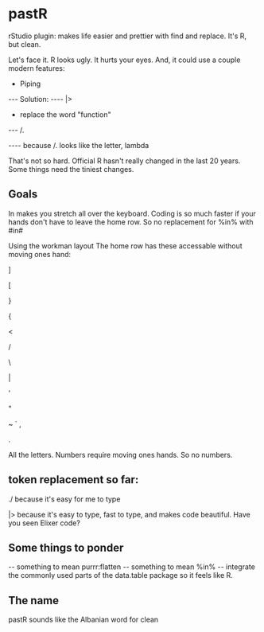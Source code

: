 # pastR
rStudio plugin: makes life easier and prettier with find and replace.  It's R, but clean.

Let's face it.  R looks ugly.  It hurts your eyes.  And, it could use a couple modern features:

- Piping

--- Solution:
---- \|>

- replace the word "function"

--- /.

---- because /. looks like the letter, lambda
 
That's not so hard.  Official R hasn't really changed in the last 20 years.  Some things need the tiniest changes.

## Goals

In makes you stretch all over the keyboard.  Coding is so much faster if your hands don't have to leave the home row.  So no replacement for %in% with #in#

Using the workman layout The home row has these accessable without moving ones hand:

]

[


}

{


<

>

/

\

|


'

"

~
`
, 

.

All the letters.  Numbers require moving ones hands.  So no numbers.


## token replacement so far:

./ because it's easy for me to type

\|\> because it's easy to type, fast to type, and makes code beautiful.  Have you seen Elixer code?


## Some things to ponder

-- something to mean purrr:flatten
-- something to mean %in%
-- integrate the commonly used parts of the data.table package so it feels like R.


## The name

pastR sounds like the Albanian word for clean

